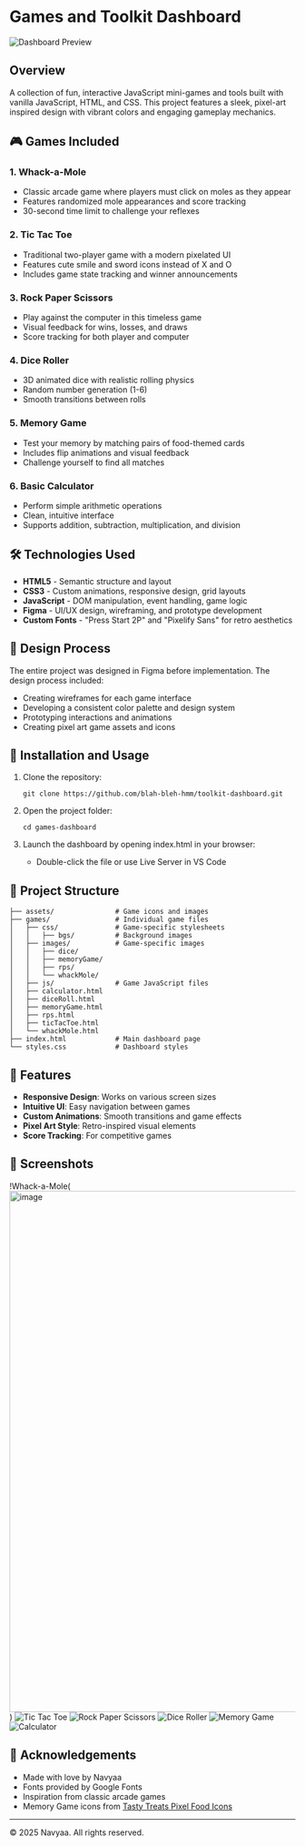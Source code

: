 # Games and Toolkit Dashboard

![Dashboard Preview](<img width="1919" height="922" alt="image" src="https://github.com/user-attachments/assets/b7809898-4387-4fc9-a862-e836806512f4" />
)

## Overview

A collection of fun, interactive JavaScript mini-games and tools built with vanilla JavaScript, HTML, and CSS. This project features a sleek, pixel-art inspired design with vibrant colors and engaging gameplay mechanics.

## 🎮 Games Included

### 1. Whack-a-Mole
- Classic arcade game where players must click on moles as they appear
- Features randomized mole appearances and score tracking
- 30-second time limit to challenge your reflexes

### 2. Tic Tac Toe
- Traditional two-player game with a modern pixelated UI
- Features cute smile and sword icons instead of X and O
- Includes game state tracking and winner announcements

### 3. Rock Paper Scissors
- Play against the computer in this timeless game
- Visual feedback for wins, losses, and draws
- Score tracking for both player and computer

### 4. Dice Roller
- 3D animated dice with realistic rolling physics
- Random number generation (1-6)
- Smooth transitions between rolls

### 5. Memory Game
- Test your memory by matching pairs of food-themed cards
- Includes flip animations and visual feedback
- Challenge yourself to find all matches

### 6. Basic Calculator
- Perform simple arithmetic operations
- Clean, intuitive interface
- Supports addition, subtraction, multiplication, and division

## 🛠️ Technologies Used

- **HTML5** - Semantic structure and layout
- **CSS3** - Custom animations, responsive design, grid layouts
- **JavaScript** - DOM manipulation, event handling, game logic
- **Figma** - UI/UX design, wireframing, and prototype development
- **Custom Fonts** - "Press Start 2P" and "Pixelify Sans" for retro aesthetics

## 🎨 Design Process

The entire project was designed in Figma before implementation. The design process included:
- Creating wireframes for each game interface
- Developing a consistent color palette and design system
- Prototyping interactions and animations
- Creating pixel art game assets and icons

## 🚀 Installation and Usage

1. Clone the repository:
   ```
   git clone https://github.com/blah-bleh-hmm/toolkit-dashboard.git
   ```

2. Open the project folder:
   ```
   cd games-dashboard
   ```

3. Launch the dashboard by opening index.html in your browser:
   - Double-click the file or use Live Server in VS Code

## 📁 Project Structure

```
├── assets/               # Game icons and images
├── games/                # Individual game files
│   ├── css/              # Game-specific stylesheets
│   │   ├── bgs/          # Background images
│   ├── images/           # Game-specific images
│   │   ├── dice/
│   │   ├── memoryGame/
│   │   ├── rps/
│   │   └── whackMole/
│   ├── js/               # Game JavaScript files
│   ├── calculator.html
│   ├── diceRoll.html
│   ├── memoryGame.html
│   ├── rps.html
│   ├── ticTacToe.html
│   └── whackMole.html
├── index.html            # Main dashboard page
└── styles.css            # Dashboard styles
```

## 🎯 Features

- **Responsive Design**: Works on various screen sizes
- **Intuitive UI**: Easy navigation between games
- **Custom Animations**: Smooth transitions and game effects
- **Pixel Art Style**: Retro-inspired visual elements
- **Score Tracking**: For competitive games

## 📸 Screenshots

!Whack-a-Mole(<img width="1919" height="916" alt="image" src="https://github.com/user-attachments/assets/c91d8a2f-80b2-4337-af8a-2fd087630595" />
)
![Tic Tac Toe](<img width="1919" height="919" alt="image" src="https://github.com/user-attachments/assets/3b8fc6fb-1d04-465a-8687-e23344ef2c77" />
)
![Rock Paper Scissors](<img width="1919" height="919" alt="image" src="https://github.com/user-attachments/assets/e635607c-33a4-4d03-97c2-de14ad705152" />
)
![Dice Roller](<img width="1919" height="918" alt="image" src="https://github.com/user-attachments/assets/52d0d78b-e4a9-442b-9121-522c4bda7253" />
)
![Memory Game](<img width="1919" height="919" alt="image" src="https://github.com/user-attachments/assets/06136d32-e79f-4013-b033-28ad354edfcb" />
)
![Calculator](<img width="1919" height="920" alt="image" src="https://github.com/user-attachments/assets/5f559e86-c2d7-48f1-85eb-b5d4ec4fa863" />
)


## 💌 Acknowledgements

- Made with love by Navyaa
- Fonts provided by Google Fonts
- Inspiration from classic arcade games
- Memory Game icons from [Tasty Treats Pixel Food Icons](https://www.figma.com/community/file/1407026317471995642/tasty-treats-pixel-food-icons)

---

© 2025 Navyaa. All rights reserved.
```


